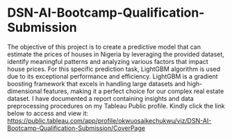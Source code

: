 # DSN-AI-Bootcamp-Qualification-Submission
The objective of this project is to create a predictive model that can estimate the prices of houses in Nigeria by leveraging the provided dataset, identify meaningful patterns and analyzing various factors that impact house prices. 
For this specific prediction task, LightGBM algorithm is used due to its exceptional performance and efficiency. LightGBM is a gradient boosting framework that excels in handling large datasets and high-dimensional features, making it a perfect choice for our complex real estate dataset.
I have documented a report containing insights and data preprocessing procedures on my Tableau Public profile. Kindly click the link below to access and view it:
https://public.tableau.com/app/profile/okwuosaikechukwu/viz/DSN-AI-Bootcamp-Qualification-Submission/CoverPage
